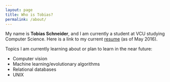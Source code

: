 ```yaml
---
layout: page
title: Who is Tobias? 
permalink: /about/
---
```


My name is **Tobias Schneider**, and I am currently a student at VCU studying Computer Science.
Here is a link to my current [resume][resumelink] (as of May 2016).

Topics I am currently learning about or plan to learn in the near future:

- Computer vision
- Machine learning/evolutionary algorithms
- Relational databases
- UNIX 

[resumelink]: /resume.pdf/
